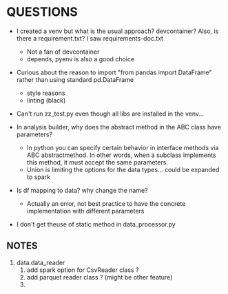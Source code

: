 # QUESTIONS
- I created a venv but what is the usual approach? devcontainer? Also, is there a requirement.txt? I saw requirements-doc.txt
  - Not a fan of devcontainer
  - depends, pyenv is also a good choice
- Curious about the reason to import "from pandas import DataFrame" rather than using standard pd.DataFrame
  - style reasons
  - linting (black)

- Can't run zz_test.py even though all libs are installed in the venv...
- In analysis builder, why does the abstract method in the ABC class have parameters? 
  - In python you can specify certain behavior in interface methods via ABC abstractmethod. In other words, when a subclass implements this method, it must accept the same parameters.
  - Union is limiting the options for the data types... could be expanded to spark
- Is df mapping to data? why change the name?
  - Actually an error, not best practice to have the concrete implementation with different parameters
- I don't get theuse of static method in data_processor.py


## NOTES
1. data.data_reader
   1. add spark option for CsvReader class ?
   2. add parquet reader class ? (might be other feature)
   3. 